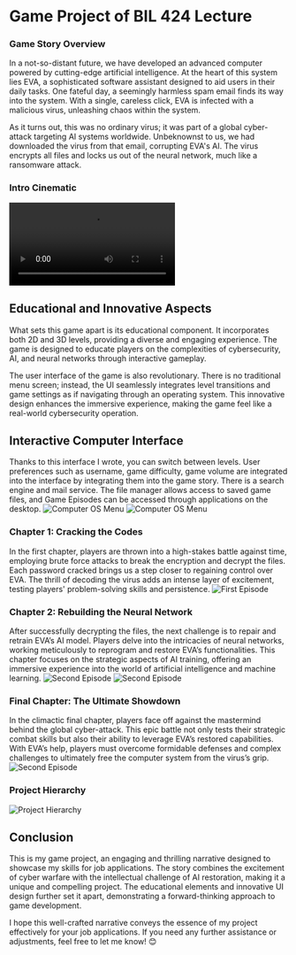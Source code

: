 # Game Project of BIL 424 Lecture

### Game Story Overview
In a not-so-distant future, we have developed an advanced computer powered by cutting-edge artificial intelligence. At the heart of this system lies EVA, a sophisticated software assistant designed to aid users in their daily tasks. One fateful day, a seemingly harmless spam email finds its way into the system. With a single, careless click, EVA is infected with a malicious virus, unleashing chaos within the system.

As it turns out, this was no ordinary virus; it was part of a global cyber-attack targeting AI systems worldwide. Unbeknownst to us, we had downloaded the virus from that email, corrupting EVA's AI. The virus encrypts all files and locks us out of the neural network, much like a ransomware attack. 

### Intro Cinematic
![Click To See Cinematic](https://github.com/HarunSMetin/EVA_Game_Programming_Project/blob/main/Game_424/Assets/Resources/424%20cinematic-.mp4?raw=false "Intro Cinematic")
## Educational and Innovative Aspects
What sets this game apart is its educational component. It incorporates both 2D and 3D levels, providing a diverse and engaging experience. The game is designed to educate players on the complexities of cybersecurity, AI, and neural networks through interactive gameplay.

The user interface of the game is also revolutionary. There is no traditional menu screen; instead, the UI seamlessly integrates level transitions and game settings as if navigating through an operating system. This innovative design enhances the immersive experience, making the game feel like a real-world cybersecurity operation.

## Interactive Computer Interface
Thanks to this interface I wrote, you can switch between levels. User preferences such as username, game difficulty, game volume are integrated into the interface by integrating them into the game story. There is a search engine and mail service.  The file manager allows access to saved game files, and Game Episodes can be accessed through applications on the desktop.
![Computer OS Menu](Images/Resim2.png?raw=true "OS")
![Computer OS Menu](Images/Resim3.png?raw=true "OS") 

### Chapter 1: Cracking the Codes
In the first chapter, players are thrown into a high-stakes battle against time, employing brute force attacks to break the encryption and decrypt the files. Each password cracked brings us a step closer to regaining control over EVA. The thrill of decoding the virus adds an intense layer of excitement, testing players' problem-solving skills and persistence. 
![First Episode](Images/Resim4.png?raw=true "First Episode") 

### Chapter 2: Rebuilding the Neural Network
After successfully decrypting the files, the next challenge is to repair and retrain EVA’s AI model. Players delve into the intricacies of neural networks, working meticulously to reprogram and restore EVA’s functionalities. This chapter focuses on the strategic aspects of AI training, offering an immersive experience into the world of artificial intelligence and machine learning.
![Second Episode](Images/Resim5.png?raw=true "Second Episode")
![Second Episode](Images/Resim6.png?raw=true "Second Episode") 

### Final Chapter: The Ultimate Showdown
In the climactic final chapter, players face off against the mastermind behind the global cyber-attack. This epic battle not only tests their strategic combat skills but also their ability to leverage EVA’s restored capabilities. With EVA’s help, players must overcome formidable defenses and complex challenges to ultimately free the computer system from the virus’s grip.
![Second Episode](Images/Resim7.png?raw=true "Second Episode")

### Project Hierarchy
![Project Hierarchy](Images/Resim9.png?raw=true "Project Hierarchy")

## Conclusion
This is my game project, an engaging and thrilling narrative designed to showcase my skills for job applications. The story combines the excitement of cyber warfare with the intellectual challenge of AI restoration, making it a unique and compelling project. The educational elements and innovative UI design further set it apart, demonstrating a forward-thinking approach to game development.

I hope this well-crafted narrative conveys the essence of my project effectively for your job applications. If you need any further assistance or adjustments, feel free to let me know! 😊

